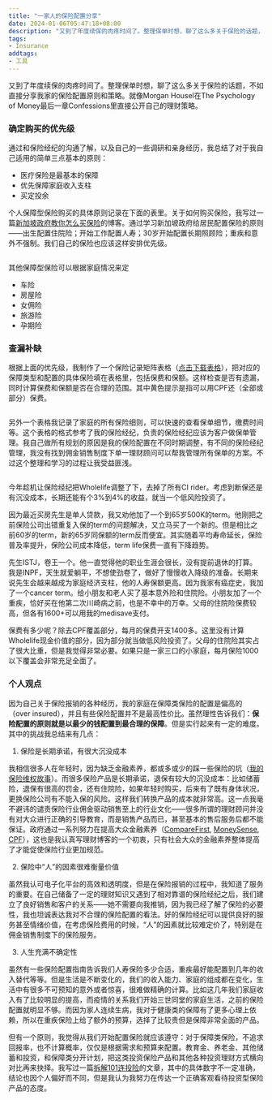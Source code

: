 ```yaml
---
title: "一家人的保险配置分享"
date: 2024-01-06T05:47:18+08:00
description: "又到了年度续保的肉疼时间了。整理保单时想，聊了这么多关于保险的话题，不如直接分享我家的保险配置原则和策略。就像Morgan Housel在The Psychology of Money最后一章Confessions里直接公开自己的理财策略。"
tags: 
- Insurance
addtags:
- 工具
---
```


又到了年度续保的肉疼时间了。整理保单时想，聊了这么多关于保险的话题，不如直接分享我家的保险配置原则和策略。就像Morgan Housel在The Psychology of Money最后一章Confessions里直接公开自己的理财策略。

### 确定购买的优先级

通过和保险经纪的沟通了解，以及自己的一些调研和亲身经历，我总结了对于我自己适用的简单三点基本的原则：

- 医疗保险是最基本的保障
- 优先保障家庭收入支柱
- 买定投余

个人保障型保险购买的具体原则记录在下面的表里。关于如何购买保险，我写过一篇[新加坡政府教你怎么买保险](/cn/posts/singapore-insurance-how-gov-do/)的博客。通过学习新加坡政府给居民配置保险的原则——出生配置住院险；开始工作配置人寿；30岁开始配置长期照顾险；重疾和意外不强制。我们自己的保险也应该这样安排优先级。

<div>
    <span class="image fit"><img src="https://s3.ap-southeast-1.amazonaws.com/littlecheesecake.me/money.sense/family_insurance_plan/money_sense_insurance_principle.png" alt="" /></span>
</div>

其他保障型保险可以根据家庭情况来定
- 车险
- 房屋险
- 女佣险
- 旅游险
- 孕期险

### 查漏补缺

根据上面的优先级，我制作了一个保险记录矩阵表格（[点击下载表格](https://s3.ap-southeast-1.amazonaws.com/littlecheesecake.me/money.sense/family_insurance_plan/Insurance+Coverage+Matrix.xlsx)），把对应的保障类型和配置的具体保险填在表格里，包括保费和保额。这样检查是否有遗漏，同时计算保费和保额是否在合理的范围。其中黄色提示是指可以用CPF还（全部或部分）保费。

<div>
    <span class="image fit"><img src="https://s3.ap-southeast-1.amazonaws.com/littlecheesecake.me/money.sense/family_insurance_plan/money_sense_insurance_coverage_matrix.png" alt="" /></span>
</div>

另外一个表格我记录了家庭的所有保险细则，可以快速的查看保单细节，缴费时间等。这个表格的格式参考了我的保险经纪，负责的保险经纪应该为客户做保单管理。我自己做所有规划的原因是我的保险配置在不同时期调整，有不同的保险经纪管理，我没有找到佣金销售制度下单一理财顾问可以帮我管理所有保单的方案。不过这个整理和学习的过程让我受益匪浅。

<div>
    <span class="image fit"><img src="https://s3.ap-southeast-1.amazonaws.com/littlecheesecake.me/money.sense/family_insurance_plan/money_sense_insurance_policy_list.png" alt="" /></span>
</div>

今年趁机让保险经纪把Wholelife调整了下，去掉了所有CI rider。考虑到断保还是有沉没成本，长期还能有个3%到4%的收益，就当一个低风险投资了。

因为最近买房先生是单人贷款，我又劝他加了一个到65岁500K的term。他刚把之前保险公司出错重复入保的term的问题解决，又立马买了一个新的。但是相比之前60岁的term，新的65岁同保额的term反而便宜。其实随着平均寿命延长，保险普及率提升，保险公司成本降低，term life保费一直有下降趋势。

先生ISTJ，卷王一个。他一直觉得他的职业生涯会很长，没有提前退休的打算。我是INPF，天生就爱躺平，不想使劲卷了，做好了慢慢收入降级的准备。长期来说先生会越来越成为家庭经济支柱，他的人寿保额更高。因为我家有癌症史，我加了一个cancer term。给小朋友和老人买了基本意外险和住院险。小朋友加了一个重疾，恰好买在他第二次川崎病之前，也是不幸中的万幸。父母的住院险保费较高，但各有1600+可以用我的medisave支付。

保费有多少呢？除去CPF覆盖部分，每月的保费开支1400多。这里没有计算Wholelife现金价值的部分，因为部分就当做低风险投资了。父母的住院险其实占了很大比重，但是我觉得非常必要。如果只是一家三口的小家庭，每月保险1000以下覆盖会非常充足全面了。

### 个人观点

因为自己关于保险报销的各种经历，我的家庭在保障类保险的配置是偏高的（over insured），并且有些保险配置并不是最高性价比。虽然理性告诉我们：**保险配置的原则就是以最少的钱配置到最合理的保障**。但是实行起来有一定的难度。其中的挑战我总结来有几点：

1. 保险是长期承诺，有很大沉没成本

我相信很多人在年轻时，因为缺乏金融素养，都或多或少的踩一些保险的坑（[我的保险维权故事](/cn/posts/insurance-dispute-resolving/)）。而很多保险产品是长期承诺，退保有较大的沉没成本：比如储蓄险，退保有很高的罚金，还有住院险，如果年轻时购买，后来有了既有身体状况，更换保险公司有不能入保的风险。这样我们转换产品的成本就非常高。这一点我毫不避讳的谴责保险行业佣金驱动销售至上的行业文化——很多所谓的理财顾问并没有对大众进行正确的引导教育，而是销售产品而已，甚至基本的售后服务后都不能保证。政府通过一系列努力在提高大众金融素养（[CompareFirst](https://www.comparefirst.sg/wap/homeEvent.action), [MoneySense](https://www.moneysense.gov.sg/), [CPF](https://www.cpf.gov.sg/member)），这也是我认真写理财博客的一个初衷，只有社会大众的金融素养整体提高了才能促使保险行业更加规范。

2. 保险中“人”的因素很难衡量价值

虽然我认可电子化平台的高效和透明度，但是在保险报销的过程中，我知道了服务的重要。在自己储备了一定的理财知识又遇到了相对靠谱的保险经纪之后，我们建立了良好销售和客户的关系——她不需要向我推销，因为我已经了解了保险的必要性，我也坦诚表达我对不合理的保险配置的看法。好的保险经纪可以提供良好的服务甚至情绪价值，在考虑保险费用的时候，“人”的因素就比较难定价了，特别是在佣金销售制度下的保险服务。

3. 人生充满不确定性

虽然有一些保险配置指南告诉我们人寿保险多少合适，重疾最好能配置到几年的收入替代等等。但是生活是不断变化的，我们的收入能力、家庭的组成都在变化，生活中有很多不可预知的意外或者惊喜，很难做精确的计算。比如这几年我们家庭收入有了比较明显的提高，而疫情的关系我们开始三世同堂的家庭生活，之前的保险配置就明显不够。而因为家人连续生病，我对于健康类的保障有了更多心理上依赖，所以在重疾保险上给了额外的预算，选择了比较贵但是保障非常全面的产品。

但有一个原则，我觉得从我们开始配置保险就应该遵守：对于保障类保险，不追求回报率，也不计算概率，仅仅是根据需求和预算来配置。教育金、养老金、其他储蓄和投资，和保障类分开计划，把这类投资保险产品和其他各种投资理财方式横向对比再来抉择。我写过一篇[拆解101连投险](/cn/posts/ilp-exploration/)的文章，其中的具体数字不一定准确，结论也因个人偏好而不同，但是我认为我努力在传达一个正确客观看待投资型保险产品的态度。
